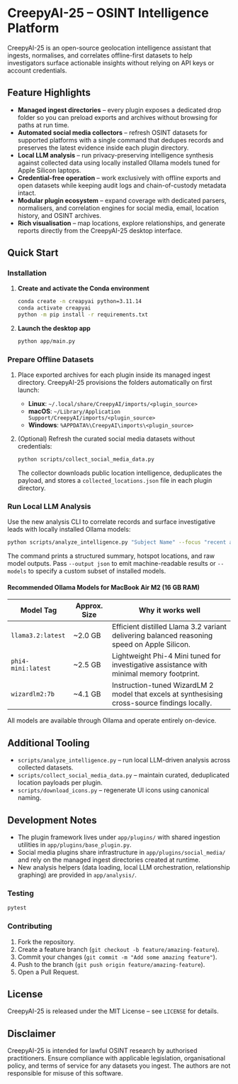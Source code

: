 # CreepyAI-25 – OSINT Intelligence Platform

CreepyAI-25 is an open-source geolocation intelligence assistant that ingests, normalises, and correlates
offline-first datasets to help investigators surface actionable insights without relying on API keys or
account credentials.

## Feature Highlights

- **Managed ingest directories** – every plugin exposes a dedicated drop folder so you can preload exports
  and archives without browsing for paths at run time.
- **Automated social media collectors** – refresh OSINT datasets for supported platforms with a single
  command that dedupes records and preserves the latest evidence inside each plugin directory.
- **Local LLM analysis** – run privacy-preserving intelligence synthesis against collected data using locally
  installed Ollama models tuned for Apple Silicon laptops.
- **Credential-free operation** – work exclusively with offline exports and open datasets while keeping audit
  logs and chain-of-custody metadata intact.
- **Modular plugin ecosystem** – expand coverage with dedicated parsers, normalisers, and correlation
  engines for social media, email, location history, and OSINT archives.
- **Rich visualisation** – map locations, explore relationships, and generate reports directly from the
  CreepyAI-25 desktop interface.

## Quick Start

### Installation

1. **Create and activate the Conda environment**
   ```bash
   conda create -n creapyai python=3.11.14
   conda activate creapyai
   python -m pip install -r requirements.txt
   ```

2. **Launch the desktop app**
   ```bash
   python app/main.py
   ```

### Prepare Offline Datasets

1. Place exported archives for each plugin inside its managed ingest directory. CreepyAI-25 provisions the
   folders automatically on first launch:
   - **Linux**: `~/.local/share/CreepyAI/imports/<plugin_source>`
   - **macOS**: `~/Library/Application Support/CreepyAI/imports/<plugin_source>`
   - **Windows**: `%APPDATA%\CreepyAI\imports\<plugin_source>`

2. (Optional) Refresh the curated social media datasets without credentials:
   ```bash
   python scripts/collect_social_media_data.py
   ```
   The collector downloads public location intelligence, deduplicates the payload, and stores a
   `collected_locations.json` file in each plugin directory.

### Run Local LLM Analysis

Use the new analysis CLI to correlate records and surface investigative leads with locally installed
Ollama models:

```bash
python scripts/analyze_intelligence.py "Subject Name" --focus "recent activity"
```

The command prints a structured summary, hotspot locations, and raw model outputs. Pass `--output json` to
emit machine-readable results or `--models` to specify a custom subset of installed models.

#### Recommended Ollama Models for MacBook Air M2 (16 GB RAM)

| Model Tag           | Approx. Size | Why it works well |
|---------------------|--------------|-------------------|
| `llama3.2:latest`   | ~2.0 GB      | Efficient distilled Llama 3.2 variant delivering balanced reasoning speed on Apple Silicon. |
| `phi4-mini:latest`  | ~2.5 GB      | Lightweight Phi-4 Mini tuned for investigative assistance with minimal memory footprint. |
| `wizardlm2:7b`      | ~4.1 GB      | Instruction-tuned WizardLM 2 model that excels at synthesising cross-source findings locally. |

All models are available through Ollama and operate entirely on-device.

## Additional Tooling

- `scripts/analyze_intelligence.py` – run local LLM-driven analysis across collected datasets.
- `scripts/collect_social_media_data.py` – maintain curated, deduplicated location payloads per plugin.
- `scripts/download_icons.py` – regenerate UI icons using canonical naming.

## Development Notes

- The plugin framework lives under `app/plugins/` with shared ingestion utilities in `app/plugins/base_plugin.py`.
- Social media plugins share infrastructure in `app/plugins/social_media/` and rely on the managed ingest
  directories created at runtime.
- New analysis helpers (data loading, local LLM orchestration, relationship graphing) are provided in
  `app/analysis/`.

### Testing

```bash
pytest
```

### Contributing

1. Fork the repository.
2. Create a feature branch (`git checkout -b feature/amazing-feature`).
3. Commit your changes (`git commit -m "Add some amazing feature"`).
4. Push to the branch (`git push origin feature/amazing-feature`).
5. Open a Pull Request.

## License

CreepyAI-25 is released under the MIT License – see `LICENSE` for details.

## Disclaimer

CreepyAI-25 is intended for lawful OSINT research by authorised practitioners. Ensure compliance with
applicable legislation, organisational policy, and terms of service for any datasets you ingest. The authors
are not responsible for misuse of this software.

